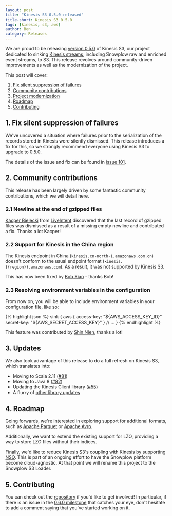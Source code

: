 ```yaml
---
layout: post
title: "Kinesis S3 0.5.0 released"
title-short: Kinesis S3 0.5.0
tags: [kinesis, s3, aws]
author: Ben
category: Releases
---
```


We are proud to be releasing [version 0.5.0][release-050] of Kinesis S3, our project dedicated to
sinking [Kinesis streams][kinesis], including Snowplow raw and enriched event streams, to S3. This
release revolves around community-driven improvements as well as the modernization of the project.

This post will cover:

1. [Fix silent suppression of failures](/blog/2017/07/03/kinesis-s3-0.5.0-released#fix)
2. [Community contributions](/blog/2017/07/03/kinesis-s3-0.5.0-released#contribs)
3. [Project modernization](/blog/2017/07/03/kinesis-s3-0.5.0-released#modernization)
4. [Roadmap](/blog/2017/07/03/kinesis-s3-0.5.0-released#roadmap)
5. [Contributing](/blog/2017/07/03/kinesis-s3-0.5.0-released#contributing)

<!--more-->

<h2 id="fix">1. Fix silent suppression of failures</h2>

We've uncovered a situation where failures prior to the serialization of the records stored in
Kinesis were silently dismissed. This release introduces a fix for this, so we strongly recommend
everyone using Kinesis S3 to upgrade to 0.5.0.

The details of the issue and fix can be found in [issue 101][i101].

<h2 id="contribs">2. Community contributions</h2>

This release has been largely driven by some fantastic community contributions, which we will detail here.

<h3 id="gzipped">2.1 Newline at the end of gzipped files</h3>

[Kacper Bielecki][kazjote] from [LiveIntent][liveintent] discovered that the last record of gzipped
files was dismissed as a result of a missing empty newline and contributed a fix. Thanks a lot Kacper!

<h3 id="china">2.2 Support for Kinesis in the China region</h3>

The Kinesis endpoint in China (`kinesis.cn-north-1.amazonaws.com.cn`) doesn't conform to the usual
endpoint format (`kinesis.{{region}}.amazonaws.com`). As a result, it was not supported by Kinesis S3.

This has now been fixed by [Bob Xiao][bobshaw1912] - thanks Bob!

<h3 id="env">2.3 Resolving environment variables in the configuration</h3>

From now on, you will be able to include environment variables in your configuration file, like so:

{% highlight json %}
sink {
  aws {
    access-key: "${AWS_ACCESS_KEY_ID}"
    secret-key: "${AWS_SECRET_ACCESS_KEY}"
  }
  // ...
}
{% endhighlight %}

This feature was contributed by [Shin Nien][shin-nien], thanks a lot!

<h2 id="updates">3. Updates</h2>

We also took advantage of this release to do a full refresh on Kinesis S3, which translates into:

- Moving to Scala 2.11 ([#81][i81])
- Moving to Java 8 ([#82][i82])
- Updating the Kinesis Client library ([#55][i55])
- A flurry of [other library updates](https://github.com/snowplow/kinesis-s3/issues?utf8=✓&q=is%3Aopen%20is%3Aissue%20milestone%3A"Version%200.5.0"%20"Bump"%20)

<h2 id="roadmap">4. Roadmap</h2>

Going forwards, we're interested in exploring support for additional formats, such as [Apache Parquet][parquet] or
[Apache Avro][avro].

Additionally, we want to extend the existing support for LZO, providing a way to store LZO files
without their indices.

Finally, we'd like to reduce Kinesis S3's coupling with Kinesis by supporting [NSQ][nsq]. This is part of an ongoing effort to have the Snowplow platform become cloud-agnostic. At that point we will rename this project to the Snowplow S3 Loader.

<h2 id="contributing">5. Contributing</h2>

You can check out the [repository][repo] if you'd like to get involved! In particular, if there is
an issue in the [0.6.0 milestone](https://github.com/snowplow/kinesis-s3/issues?q=is%3Aopen+is%3Aissue+milestone%3A"Version+0.6.0")
that catches your eye, don't hesitate to add a comment saying that you've started working on it.

[release-050]: https://github.com/snowplow/kinesis-s3/releases/tag/0.5.0
[kinesis]: https://aws.amazon.com/kinesis/streams/
[s3]: https://aws.amazon.com/s3/

[kazjote]: https://github.com/kazjote
[liveintent]: https://liveintent.com
[bobshaw1912]: https://github.com/bobshaw1912
[shin-nien]: https://github.com/shin-nien

[i81]: https://github.com/snowplow/kinesis-s3/issues/81
[i82]: https://github.com/snowplow/kinesis-s3/issues/82
[i55]: https://github.com/snowplow/kinesis-s3/issues/55
[i101]: https://github.com/snowplow/kinesis-s3/issues/101

[parquet]: https://parquet.apache.org
[avro]: https://avro.apache.org
[nsq]: http://nsq.io

[repo]: https://github.com/snowplow/kinesis-s3
